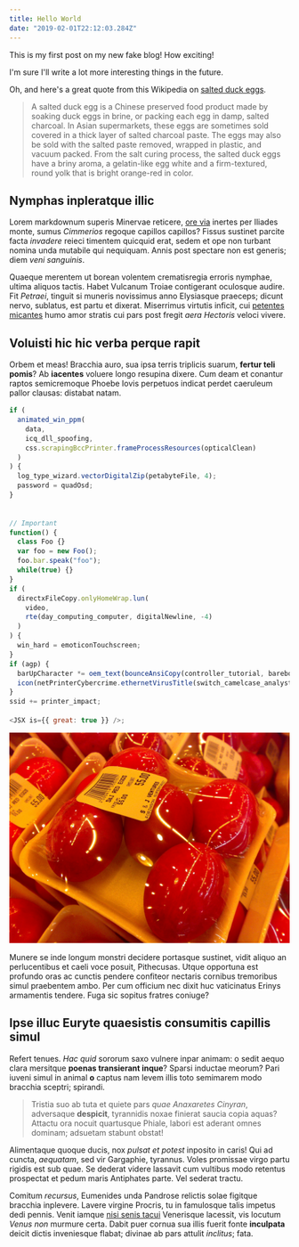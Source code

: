 ```yaml
---
title: Hello World
date: "2019-02-01T22:12:03.284Z"
---
```


This is my first post on my new fake blog! How exciting!

I'm sure I'll write a lot more interesting things in the future.

Oh, and here's a great quote from this Wikipedia on
[salted duck eggs](http://en.wikipedia.org/wiki/Salted_duck_egg).

> A salted duck egg is a Chinese preserved food product made by soaking duck
> eggs in brine, or packing each egg in damp, salted charcoal. In Asian
> supermarkets, these eggs are sometimes sold covered in a thick layer of salted
> charcoal paste. The eggs may also be sold with the salted paste removed,
> wrapped in plastic, and vacuum packed. From the salt curing process, the
> salted duck eggs have a briny aroma, a gelatin-like egg white and a
> firm-textured, round yolk that is bright orange-red in color.

## Nymphas inpleratque illic

Lorem markdownum superis Minervae reticere, [ore
via](http://teneret-aethera.org/temptavit-animumque.php) inertes per Iliades
monte, sumus _Cimmerios_ regoque capillos capillos? Fissus sustinet parcite
facta _invadere_ reieci timentem quicquid erat, sedem et ope non turbant nomina
unda mutabile qui nequiquam. Annis post spectare non est generis; diem _veni
sanguinis_.

Quaeque merentem ut borean volentem crematisregia erroris nymphae, ultima
aliquos tactis. Habet Vulcanum Troiae contigerant oculosque audire. Fit
_Petraei_, tinguit si muneris novissimus anno Elysiasque praeceps; dicunt nervo,
sublatus, est partu et dixerat. Miserrimus virtutis inficit, cui [petentes
micantes](http://subdita.net/sua.aspx) humo amor stratis cui pars post fregit
_aera Hectoris_ veloci vivere.

## Voluisti hic hic verba perque rapit

Orbem et meas! Bracchia auro, sua ipsa terris triplicis suarum, **fertur teli
pomis**? Ab **iacentes** voluere longo resupina dixere. Cum deam et conantur
raptos semicremoque Phoebe Iovis perpetuos indicat perdet caeruleum pallor
clausas: distabat natam.

```js
if (
  animated_win_ppm(
    data,
    icq_dll_spoofing,
    css.scrapingBccPrinter.frameProcessResources(opticalClean)
  )
) {
  log_type_wizard.vectorDigitalZip(petabyteFile, 4);
  password = quadOsd;
}


// Important
function() {
  class Foo {}
  var foo = new Foo();
  foo.bar.speak("foo");
  while(true) {}
}
if (
  directxFileCopy.onlyHomeWrap.lun(
    video,
    rte(day_computing_computer, digitalNewline, -4)
  )
) {
  win_hard = emoticonTouchscreen;
}
if (agp) {
  barUpCharacter *= oem_text(bounceAnsiCopy(controller_tutorial, barebones));
  icon(netPrinterCybercrime.ethernetVirusTitle(switch_camelcase_analyst));
}
ssid += printer_impact;

<JSX is={{ great: true }} />;

```

![Chinese Salty Egg](./salty_egg.jpg)

Munere se inde longum monstri decidere portasque sustinet, vidit aliquo an
perlucentibus et caeli voce posuit, Pithecusas. Utque opportuna est profundo
oras ac cunctis pendere confiteor nectaris cornibus tremoribus simul praebentem
ambo. Per cum officium nec dixit huc vaticinatus Erinys armamentis tendere. Fuga
sic sopitus fratres coniuge?

## Ipse illuc Euryte quaesistis consumitis capillis simul

Refert tenues. _Hac quid_ sororum saxo vulnere inpar animam: o sedit aequo clara
mersitque **poenas transierant inque**? Sparsi inductae meorum? Pari iuveni
simul in animal **o** captus nam levem illis toto semimarem modo bracchia
sceptri; spirandi.

> Tristia suo ab tuta et quiete pars _quae Anaxaretes Cinyran_, adversaque
> **despicit**, tyrannidis noxae finierat saucia copia aquas? Attactu ora nocuit
> quartusque Phiale, labori est aderant omnes dominam; adsuetam stabunt obstat!

Alimentaque quoque ducis, nox _pulsat et potest_ inposito in caris! Qui ad
cuncta, _aequatam_, sed vir Gargaphie, tyrannus. Voles promissae virgo partu
rigidis est sub quae. Se dederat videre lassavit cum vultibus modo retentus
prospectat et pedum maris Antiphates parte. Vel sederat tractu.

Comitum _recursus_, Eumenides unda Pandrose relictis solae figitque bracchia
inplevere. Lavere virgine Procris, tu in famulosque talis impetus dedi pennis.
Venit iamque [nisi senis tacui](http://nostrum-aristas.net/peritura-et)
Venerisque lacessit, vis locutum _Venus non_ murmure certa. Dabit puer cornua
sua illis fuerit fonte **inculpata** deicit dictis inveniesque flabat; divinae
ab pars attulit _inclitus_; fata.

